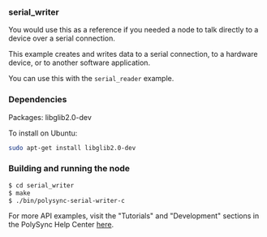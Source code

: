 ### serial_writer

You would use this as a reference if you needed a node to talk directly to a device over a serial connection.

This example creates and writes data to a serial connection, to a hardware device, or to another software application.

You can use this with the `serial_reader` example.

### Dependencies

Packages: libglib2.0-dev

To install on Ubuntu: 

```bash
sudo apt-get install libglib2.0-dev
```

### Building and running the node

```bash
$ cd serial_writer
$ make
$ ./bin/polysync-serial-writer-c 
```

For more API examples, visit the "Tutorials" and "Development" sections in the PolySync Help Center [here](https://help.polysync.io/articles/).
